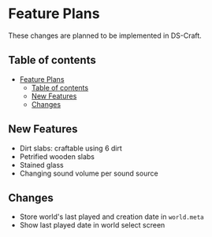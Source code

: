 
# Feature Plans

These changes are planned to be implemented in DS-Craft.

## Table of contents

- [Feature Plans](#feature-plans)
  * [Table of contents](#table-of-contents)
  * [New Features](#new-features)
  * [Changes](#changes)

## New Features

- Dirt slabs: craftable using 6 dirt
- Petrified wooden slabs
- Stained glass
- Changing sound volume per sound source

## Changes

- Store world's last played and creation date in `world.meta`
- Show last played date in world select screen
